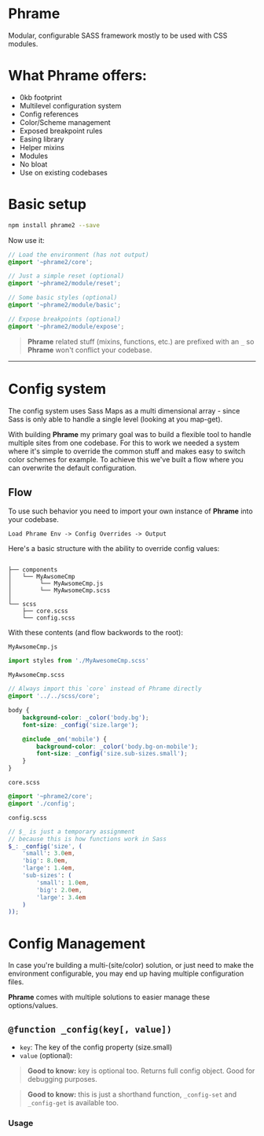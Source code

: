 # Phrame
Modular, configurable SASS framework mostly to be used with CSS modules.

# What **Phrame** offers:
- 0kb footprint
- Multilevel configuration system
- Config references
- Color/Scheme management
- Exposed breakpoint rules
- Easing library
- Helper mixins
- Modules
- No bloat
- Use on existing codebases

# Basic setup

```bash
npm install phrame2 --save
```

Now use it:

```scss
// Load the environment (has not output)
@import '~phrame2/core';

// Just a simple reset (optional)
@import '~phrame2/module/reset';

// Some basic styles (optional)
@import '~phrame2/module/basic';

// Expose breakpoints (optional)
@import '~phrame2/module/expose';
```

> **Phrame** related stuff (mixins, functions, etc.) are prefixed with an `_` so **Phrame** won't conflict your codebase.

---

# Config system

The config system uses Sass Maps as a multi dimensional array - since Sass is only able to handle a
single level (looking at you map-get).

With building **Phrame** my primary goal was to build a flexible tool to handle multiple
sites from one codebase. For this to work we needed a system where it's simple to override the common stuff
and makes easy to switch color schemes for example. To achieve this we've built a flow where you can overwrite
the default configuration.

## Flow

To use such behavior you need to import your own instance of **Phrame** into your codebase.

`Load Phrame Env -> Config Overrides -> Output`

Here's a basic structure with the ability to override config values:

```

├── components
│   └── MyAwsomeCmp
│        └── MyAwsomeCmp.js
│        └── MyAwsomeCmp.scss
│
└── scss
    ├── core.scss
    └── config.scss

```

With these contents (and flow backwords to the root):

`MyAwsomeCmp.js`
```js
import styles from './MyAwesomeCmp.scss'
```

`MyAwsomeCmp.scss`
```scss
// Always import this `core` instead of Phrame directly
@import '../../scss/core';

body {
    background-color: _color('body.bg');
    font-size: _config('size.large');

    @include _on('mobile') {
        background-color: _color('body.bg-on-mobile');
        font-size: _config('size.sub-sizes.small');
    }
}
```

`core.scss`
```scss
@import '~phrame2/core';
@import './config';
```

`config.scss`
```scss
// $_ is just a temporary assignment
// because this is how functions work in Sass
$_: _config('size', (
    'small': 3.0em,
    'big': 8.0em,
    'large': 1.4em,
    'sub-sizes': (
        'small': 1.0em,
        'big': 2.0em,
        'large': 3.4em
    )
));
```

# Config Management
In case you're building a multi-(site/color) solution, or just need to make
the environment configurable, you may end up having multiple configuration files.

**Phrame** comes with multiple solutions to easier manage these options/values.

## `@function _config(key[, value])`

- `key`: The key of the config property (size.small)
- `value` (optional):

> **Good to know:** key is optional too. Returns full config object. Good for debugging purposes.

> **Good to know:** this is just a shorthand function, `_config-set` and `_config-get` is available too.

### Usage